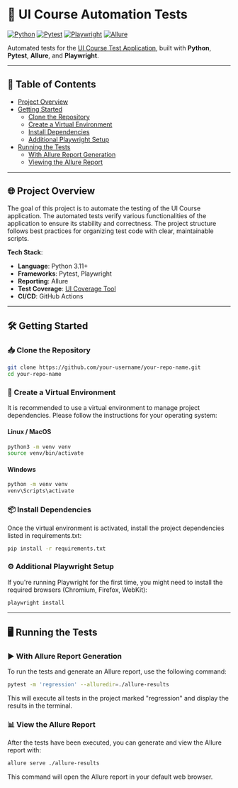 # 🚀 UI Course Automation Tests

[![Python](https://img.shields.io/badge/Python-3.11%2B-blue?logo=python)](https://www.python.org/)
[![Pytest](https://img.shields.io/badge/Pytest-Test%20Framework-green)](https://docs.pytest.org/)
[![Playwright](https://img.shields.io/badge/Playwright-Web%20Testing-red?logo=playwright)](https://playwright.dev/)
[![Allure](https://img.shields.io/badge/Allure-Reporting-yellow)](https://docs.qameta.io/allure/)

Automated tests for
the [UI Course Test Application](https://nikita-filonov.github.io/qa-automation-engineer-ui-course/#/auth/login),
built with **Python**, **Pytest**, **Allure**, and **Playwright**.

---

## 📌 Table of Contents

- [Project Overview](#-project-overview)
- [Getting Started](#-getting-started)
    - [Clone the Repository](#-clone-the-repository)
    - [Create a Virtual Environment](#-create-a-virtual-environment)
    - [Install Dependencies](#-install-dependencies)
    - [Additional Playwright Setup](#-additional-playwright-setup)
- [Running the Tests](#-running-the-tests)
    - [With Allure Report Generation](#-with-allure-report-generation)
    - [Viewing the Allure Report](#-view-the-allure-report)

---

## 🌐 Project Overview

The goal of this project is to automate the testing of the UI Course application.
The automated tests verify various functionalities of the application to ensure
its stability and correctness. The project structure follows best practices
for organizing test code with clear, maintainable scripts.

**Tech Stack**:

- **Language**: Python 3.11+
- **Frameworks**: Pytest, Playwright
- **Reporting**: Allure
- **Test Coverage**: [UI Coverage Tool](https://github.com/Nikita-Filonov/ui-coverage-tool)
- **CI/CD**: GitHub Actions

---

## 🛠️ Getting Started

### 📥 Clone the Repository

```bash
git clone https://github.com/your-username/your-repo-name.git
cd your-repo-name
```

### 🐍 Create a Virtual Environment

It is recommended to use a virtual environment to manage project dependencies. 
Please follow the instructions for your operating system:

#### Linux / MacOS

```bash
python3 -m venv venv
source venv/bin/activate
```

#### Windows

```bash
python -m venv venv
venv\Scripts\activate
```

### 📦 Install Dependencies

Once the virtual environment is activated, install the project dependencies
listed in requirements.txt:

```bash
pip install -r requirements.txt
```

### ⚙️ Additional Playwright Setup

If you're running Playwright for the first time,
you might need to install the required browsers (Chromium, Firefox, WebKit):

```bash
playwright install
```

---

## 🖥️ Running the Tests

### ▶️ With Allure Report Generation

To run the tests and generate an Allure report, use the following command:

```bash
pytest -m 'regression' --alluredir=./allure-results
```

This will execute all tests in the project marked "regression" and display the results in the terminal.

### 📊 View the Allure Report

After the tests have been executed, you can generate and view the Allure report with:

```bash
allure serve ./allure-results
```

This command will open the Allure report in your default web browser.

